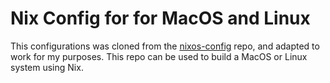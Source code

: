 # Nix Config for for MacOS and Linux

This configurations was cloned from the [nixos-config](https://github.com/dustinlyons/nixos-config) repo, and adapted
to work for my purposes. This repo can be used to build a MacOS or Linux system using Nix.
